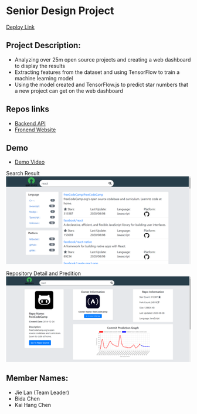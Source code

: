 # Senior Design Project
[Deploy Link](https://open-source-searching-platform.web.app/)

## Project Description:
- Analyzing over 25m open source projects and creating a web dashboard to display the results
- Extracting features from the dataset and using TensorFlow to train a machine learning model
- Using the model created and TensorFlow.js to predict star numbers that a new project can get on the web dashboard

## Repos links
- [Backend API](https://github.com/JiejayLan/repo_search_engine)
- [Fronend Website](https://github.com/Kaihchen1230/senior-design-frontend)

## Demo 
- [Demo Video](https://imgur.com/eonck2G)

Search Result
![Alt text](https://github.com/JiejayLan/seniorDesign/blob/master/gif_demo/searchResult.png )

Repository Detail and Predition
![Alt text](https://github.com/JiejayLan/seniorDesign/blob/master/gif_demo/searchResult2.png )

## Member Names:
- Jie Lan (Team Leader)
- Bida Chen
- Kai Hang Chen
